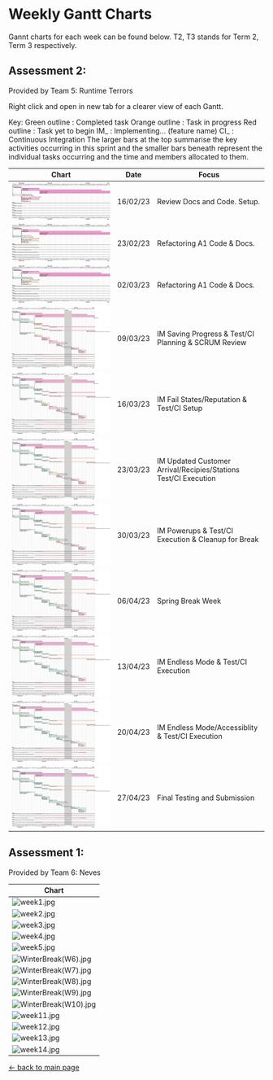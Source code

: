 # Weekly Gantt Charts

Gannt charts for each week can be found below. T2, T3 stands for Term 2, Term 3 respectively.

## Assessment 2:
Provided by Team 5: Runtime Terrors

Right click and open in new tab for a clearer view of each Gantt.

Key:
Green outline : Completed task
Orange outline : Task in progress
Red outline : Task yet to begin
IM_ : Implementing... (feature name)
CI_ : Continuous Integration
The larger bars at the top summarise the key activities occurring in this sprint and the smaller bars beneath represent the individual tasks occurring and the time and members allocated to them.

| Chart                                 	         | Date     | Focus                            |
|----------------------------------------------------|----------|----------------------------------|
| ![T2week6.png](/gantt/T2week6.png)  		         | 16/02/23 | Review Docs and Code. Setup.     |
| ![T2week7.png](/gantt/T2week7.png)   		         | 23/02/23 | Refactoring A1 Code & Docs.      |
| ![T2week8.png](/gantt/T2week8.png) 		         | 02/03/23 | Refactoring A1 Code & Docs.      |
| ![T2week9.png](/gantt/T2week9.png) 		         | 09/03/23 | IM Saving Progress & Test/CI Planning & SCRUM Review |
| ![T2week10.png](/gantt/T2week10.png) 		         | 16/03/23 | IM Fail States/Reputation & Test/CI Setup |
| ![SpringBreak(W1).png](/gantt/SpringBreak(W1).png) | 23/03/23 | IM Updated Customer Arrival/Recipies/Stations Test/CI Execution |
| ![SpringBreak(W2).png](/gantt/SpringBreak(W2).png) | 30/03/23 | IM Powerups & Test/CI Execution & Cleanup for Break |
| ![SpringBreak(W3).png](/gantt/SpringBreak(W2).png) | 06/04/23 | Spring Break Week |
| ![SpringBreak(W4).png](/gantt/SpringBreak(W4).png) | 13/04/23 | IM Endless Mode & Test/CI Execution |
| ![T3week1.png](/gantt/T3week1.png) 		         | 20/04/23 | IM Endless Mode/Accessiblity & Test/CI Execution |
| ![T3week2.png](/gantt/T3week2.png) 		         | 27/04/23 | Final Testing and Submission|

## Assessment 1:
Provided by Team 6: Neves

| Chart                                 	       | 
|------------------------------------------------------|
| ![week1.jpg](/gantt/week1.jpg)  		       | 
| ![week2.jpg](/gantt/week2.jpg)   		       | 
| ![week3.jpg](/gantt/week3.jpg) 		       | 
| ![week4.jpg](/gantt/week4.jpg) 		       | 
| ![week5.jpg](/gantt/week5.jpg) 		       | 
| ![WinterBreak(W6).jpg](/gantt/WinterBreak(W6).jpg)   |  
| ![WinterBreak(W7).jpg](/gantt/WinterBreak(W7).jpg)   | 
| ![WinterBreak(W8).jpg](/gantt/WinterBreak(W8).jpg)   | 
| ![WinterBreak(W9).jpg](/gantt/WinterBreak(W9).jpg)   | 
| ![WinterBreak(W10).jpg](/gantt/WinterBreak(W10).jpg) | 
| ![week11.jpg](/gantt/week11.jpg) 		       | 
| ![week12.jpg](/gantt/week12.jpg) 		       | 
| ![week13.jpg](/gantt/week13.jpg) 		       | 
| ![week14.jpg](/gantt/week14.jpg) 	 	       | 

[← back to main page](/README.md)